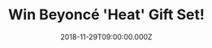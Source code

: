 ---
campaign-uuid: "c-782b8bc7-ec52-4dcd-9359-4eddb9e85736"
type: "Competition"
category: "Gifts"
date: "2018-11-29T09:00:00.000Z"
end-date: "2019-01-29T09:00:00.000Z"
disable-form: false
is_promoted: false
has_entry_page: true
title: "Win Beyoncé 'Heat' Gift Set!"
competition-description: "<p>Beyoncé Knowles is famous for being a singer, songwriter\
  \ actress, fashion designer and has a range of fragrances. She started off with\
  \ Destiny's Child in the 1990's before going onto solo success, now she is bringing\
  \ her class and style to a fragrance.</p>\n<p>We are giving away her 'Heat' Gift\
  \ Set including her floral perfume for women with notes of magnolia, neroli, red\
  \ vanilla orchard, peach, musk and amber PLUS Shower Gel and Body Lotion. Enter\
  \ below for a chance to be yours!</p>\n"
hero-header: "Win Beyoncé 'Heat' Gift Set!"
terms-confirmation: "N/A"
banner-img: "https://assets.expresslyapp.com/asset-d3e273ec-34e6-4137-bba3-b50912f27b01.jpg"
logo-left-href: "http://club.expressly.io"
logo-left-image: "https://assets.expresslyapp.com/asset-5083b5ba-246b-4f3d-ac12-ccb8be9f331f.jpg"
logo-left-title: "Expressly Club"
bg-image-hero: "https://assets.expresslyapp.com/asset-8c28803e-3785-452e-bf76-51de567cacde.jpg"
bg-image-first: "https://assets.expresslyapp.com/asset-e5532b91-6fd6-4898-a61d-1050dd5928bc.jpg"
section1-content: "<p>Surrounded by a luminous fragrant aura, the woman who wears\
  \ it, whether at night or during the day, feels instantly effervescent and alive.\
  \ Sensual and bright, the scent lights up a room, just as Beyoncé captivates with\
  \ her presence, making the set the perfect all-occasion gift for her.</p>\n<p>If\
  \ you want to feel like a star, now with the famous 'Heat' Gift Set trio from Beyoncé\
  , you can. Enter the form below for a chance to win and it could be yours.</p>\n"
entry-title: "Win Beyoncé 'Heat' Gift Set!"
entry-content: "<p>Enter the draw to win Beyoncé 'Heat' Gift Set before 23:59 on 29th\
  \ of January 2019.</p>\n"
has-winner: false
prize-description: "Beyoncé 'Heat' Gift Set!"
special-conditions: "Multiple entries are allowed up to one every day."
country-restrictions:
- "GB"
---